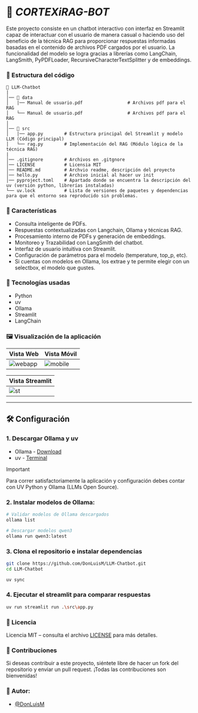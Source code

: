 # :brain: _CORTEXiRAG-BOT_
Este proyecto  consiste en un chatbot interactivo con interfaz en Streamlit capaz de interactuar con el usuario de manera casual o haciendo uso del beneficio de la técnica RAG para proporcionar respuestas informadas basadas en el contenido de archivos PDF cargados por el usuario. La funcionalidad del modelo se logra gracias a librerías como LangChain, LangSmith, PyPDFLoader, RecursiveCharacterTextSplitter y de embeddings.

### :file_folder: Estructura del código
```
📁 LLM-Chatbot
|
│── 📁 data
│   |── Manual de usuario.pdf                 # Archivos pdf para el RAG
│   └── Manual de usuario.pdf                 # Archivos pdf para el RAG
│
│── 📁 src
│   |── app.py        # Estructura principal del Streamlit y modelo LLM (Código principal)
│   └── rag.py        # Implementación del RAG (Módulo lógica de la técnica RAG)
|
│── .gitignore        # Archivos en .gitgnore
│── LICENSE           # Licensia MIT
│── README.md         # Archvio readme, descripción del proyecto
│── hello.py          # Archivo inicial al hacer uv init
│── pyproject.toml    # Apartado donde se encuentra la descripción del uv (versión python, librerías instaladas)
└── uv.lock           # Lista de versiones de paquetes y dependencias para que el entorno sea reproducido sin problemas.
```

### :dart: Características
- Consulta inteligente de PDFs.
- Respuestas contextualizadas con Langchain, Ollama y técnicas RAG.
- Procesamiento interno de PDFs y generación de embeddings.
- Monitoreo y Trazabilidad con LangSmith del chatbot.
- Interfaz de usuario intuitiva con Streamlit.
- Configuración de parámetros para el modelo (temperature, top_p, etc).
- Si cuentas con modelos en Ollama, los extrae y te permite elegir con un selectbox, el modelo que gustes.

### :rocket: Tecnologías usadas
- Python
- uv
- Ollama
- Streamlit
- LangChain

### :framed_picture: Visualización de la aplicación

| Vista Web | Vista Móvil |
|-----------|-------------|
| ![webapp](./data/) | ![mobile](./data/) |

| Vista Streamlit |
|------------------|
| ![st](./data/) |

---
## :hammer_and_wrench: Configuración

### 1. Descargar Ollama y uv
- Ollama - [Download](https://ollama.com/)
- uv - [Terminal](https://docs.astral.sh/uv/#__tabbed_1_1)
> [!IMPORTANT]
> Para correr satisfactoriamente la aplicación y configuración debes contar con UV Python y Ollama (LLMs Open Source).

### 2. Instalar modelos de Ollama:
```bash
# Validar modelos de Ollama descargados
ollama list

# Descargar modelos qwen3
ollama run qwen3:latest
```

### 3. Clona el repositorio e instalar dependencias
```bash
git clone https://github.com/DonLuisM/LLM-Chatbot.git
cd LLM-Chatbot

uv sync
```

### 4. Ejecutar el streamlit para comparar respuestas
```bash
uv run streamlit run .\src\app.py 
```

### :scroll: Licencia
Licencia MIT – consulta el archivo [LICENSE](./LICENSE) para más detalles.

### :handshake: Contribuciones
Si deseas contribuir a este proyecto, siéntete libre de hacer un fork del repositorio y enviar un pull request. ¡Todas las contribuciones son bienvenidas!

### :busts_in_silhouette: Autor:
- [@DonLuisM](https://github.com/DonLuisM)
